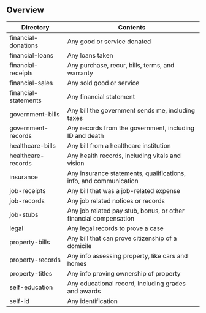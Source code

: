 ## Overview

| Directory | Contents                                                     |
| ---------- | ------------------------------------------------------------ |
| financial-donations | Any good or service donated |
| financial-loans | Any loans taken |
| financial-receipts | Any purchase, recur, bills, terms, and warranty |
| financial-sales | Any sold good or service |
| financial-statements | Any financial statement |
| government-bills | Any bill the government sends me, including taxes |
| government-records | Any records from the government, including ID and death |
| healthcare-bills | Any bill from a healthcare institution |
| healthcare-records | Any health records, including vitals and vision |
| insurance | Any insurance statements, qualifications, info, and communication
| job-receipts | Any bill that was a job-related expense |
| job-records | Any job related notices or records |
| job-stubs | Any job related pay stub, bonus, or other financial compensation |
| legal | Any legal records to prove a case |
| property-bills | Any bill that can prove citizenship of a domicile |
| property-records | Any info assessing property, like cars and homes |
| property-titles | Any info proving ownership of property |
| self-education | Any educational record, including grades and awards |
| self-id | Any identification |
